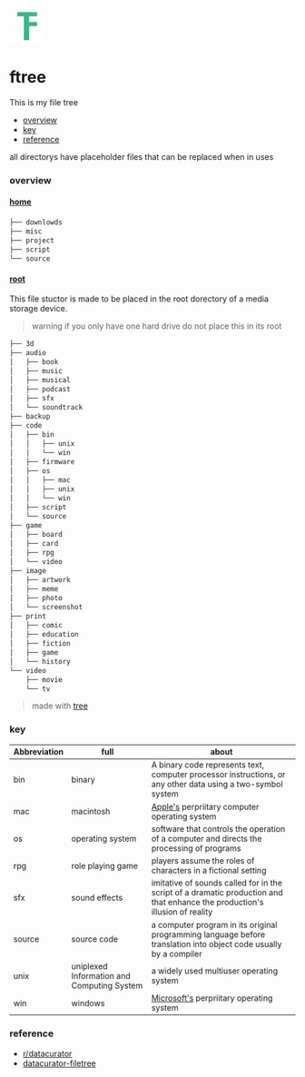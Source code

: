 ![logo](https://raw.githubusercontent.com/silasanderson/ftree/master/logo.png)

# ftree
This is my file tree


* [overview](https://github.com/silasanderson/ftree#overview)
* [key](https://github.com/silasanderson/ftree#key)
* [reference](https://github.com/silasanderson/ftree#reference)





all directorys have placeholder files that can be replaced when in uses
### overview
#### [home](https://github.com/silasanderson/ftree/tree/master/home)
```
├── downlowds
├── misc
├── project
├── script
└── source
```
#### [root](https://github.com/silasanderson/ftree/tree/master/root)
This file stuctor is made to be placed in the root dorectory of a media storage device.

> warning if you only have one hard drive do not place this in its root

```
├── 3d
├── audio
│   ├── book
│   ├── music
│   ├── musical
│   ├── podcast
│   ├── sfx
│   └── soundtrack
├── backup
├── code
│   ├── bin
│   │   ├── unix
│   │   └── win
│   ├── firmware
│   ├── os
│   │   ├── mac
│   │   ├── unix
│   │   └── win
│   ├── script
│   └── source
├── game
│   ├── board
│   ├── card
│   ├── rpg
│   └── video
├── image
│   ├── artwork
│   ├── meme
│   ├── photo
│   └── screenshot
├── print
│   ├── comic
│   ├── education
│   ├── fiction
│   ├── game
│   └── history
└── video
    ├── movie
    └── tv
```
> made with [tree](http://mama.indstate.edu/users/ice/tree/)

### key
| Abbreviation	|full		| about		 |
|	-----------	| ------	|------------|
| bin                   | binary            | A binary code represents text, computer processor instructions, or any other data using a two-symbol system|
| mac                   | macintosh         | [Apple's](https://www.apple.com/) perpriitary computer operating system
| os                    | operating system  |software that controls the operation of a computer and directs the processing of programs|
| rpg                   | role playing game | players assume the roles of characters in a fictional setting |
| sfx                   | sound effects     | imitative of sounds called for in the script of a dramatic production and that enhance the production's illusion of reality|
| source                | source code       | a computer program in its original programming language before translation into object code usually by a compiler|
| unix                  | uniplexed Information and Computing System| a widely used multiuser operating system |
| win                   | windows           | [Microsoft's](https://www.microsoft.com) perpriitary operating system|

### reference
* [r/datacurator](https://www.reddit.com/r/datacurator/)
* [datacurator-filetree](https://github.com/roboyoshi/datacurator-filetree)
